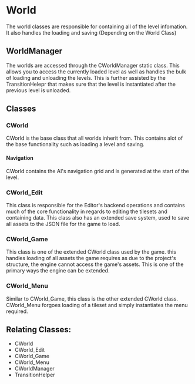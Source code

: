# World
The world classes are responsible for containing all of the level infomation. It also handles the loading and saving (Depending on the World Class)
## WorldManager
The worlds are accessed through the CWorldManager static class. This allows you to access the currently loaded level as well as handles the bulk of loading and unloading the levels.
This is further assisted by the TransitionHelepr that makes sure that the level is instantiated after the previous level is unloaded.

## Classes

### CWorld
CWorld is the base class that all worlds inherit from. This contains alot of the base functionality such as loading a level and saving.
#### Navigation
CWorld contains the AI's navigation grid and is generated at the start of the level.

### CWorld_Edit
This class is responsible for the Editor's backend operations and contains much of the core functionality in regards to editing the tilesets and containing data.
This class also has an extended save system, used to save all assets to the JSON file for the game to load.

### CWorld_Game
This class is one of the extended CWorld class used by the game. this handles loading of all assets the game requires as due to the project's structure, the engine cannot access the game's assets. This is one of the primary ways the engine can be extended.

### CWorld_Menu

Similar to CWorld_Game, this class is the other extended CWorld class.
CWorld_Menu forgoes loading of a tileset and simply instantiates the menu required.

## Relating Classes:

- CWorld
- CWorld_Edit
- CWorld_Game
- CWorld_Menu
- CWorldManager
- TransitionHelper